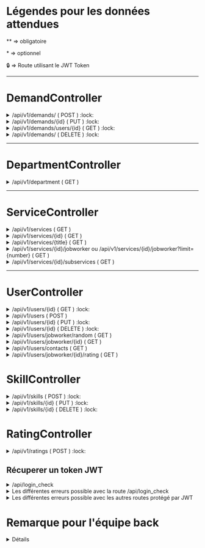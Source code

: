 # Légendes pour les données attendues

** => obligatoire

\* => optionnel

:lock: => Route utilisant le JWT Token




***

# DemandController

<details><summary>/api/v1/demands/ ( POST ) :lock:</summary>

## méthode HTTP = POST

### Cette route permet d'enregistrer des demandes en bdd

### Les données attendues ( Front => Back)

```json 
{
	**"body" : "Test body demand LAL",
	**"reservationDate" : "2020-01-01",
	**"reservationHour" : "16h",
	*"status" : "En attente",
	**"service" : 1,
	**"friendlyUser" : 300,
	**"jobWorker" : 150
}
```

### Les données envoyé ( Back => Front )

```json 
{
  "id": 502,
  "body": "Test body demand LAL",
  "reservationDate": "01-01-2020",
  "reservationHour": "16h",
  "status": "En attente",
  "createdAt": "2020-05-26T16:01:57+02:00",
  "updatedAt": null,
  "service": {
    "id": 1,
    "parentId": null,
    "title": "Pilote fluvial",
    "description": "Beatae esse et ex fuga quis voluptatem quod est aliquid.",
    "image": "http:\/\/www.tanguy.com\/"
  },
  "friendlyUser": {
    "id": 300,
    "email": "denis24@gaillard.com",
    "firstname": "Théophile",
    "lastname": "Guilbert",
    "image": null,
    "department": {
      "id": 12,
      "name": "Gers",
      "number": "52"
    },
    "about": null
  },
  "jobWorker": {
    "id": 150,
    "email": "maryse.dupre@masson.fr",
    "firstname": "Luce",
    "lastname": "Costa",
    "image": null,
    "department": {
      "id": 1,
      "name": "Nièvre",
      "number": "01"
    },
    "about": null
  }
}
```

</details>

<details><summary>/api/v1/demands/{id} ( PUT ) :lock:</summary>

## méthode HTTP = PUT

### Cette route permet de modifier des demandes en bdd

### Les données attendues ( Front => Back)

```json 
{
	*"body" : "Test body demand kek",
	*"reservationDate" : "2020-01-01",
	*"reservationHour" : "16h",
	*"status" : "En attente",
}
```

### Les données envoyé ( Back => Front )

```json 
{
  "id": 502,
  "body": "Test body demand LAL",
  "reservationDate": "01-01-2020",
  "reservationHour": "16h",
  "status": "En attente",
  "createdAt": "2020-05-26T16:01:57+02:00",
  "updatedAt": null,
  "service": {
    "id": 1,
    "parentId": null,
    "title": "Pilote fluvial",
    "description": "Beatae esse et ex fuga quis voluptatem quod est aliquid.",
    "image": "http:\/\/www.tanguy.com\/"
  },
  "friendlyUser": {
    "id": 300,
    "email": "denis24@gaillard.com",
    "firstname": "Théophile",
    "lastname": "Guilbert",
    "image": null,
    "department": {
      "id": 12,
      "name": "Gers",
      "number": "52"
    },
    "about": null
  },
  "jobWorker": {
    "id": 150,
    "email": "maryse.dupre@masson.fr",
    "firstname": "Luce",
    "lastname": "Costa",
    "image": null,
    "department": {
      "id": 1,
      "name": "Nièvre",
      "number": "01"
    },
    "about": null
  }
}
```

</details>

<details><summary>/api/v1/demands/users/{id} ( GET ) :lock:</summary>

## méthode HTTP = GET

### Cette route permet de récupèrer les demandes d'un seul utilisateur ( JobWorker ou FriendlyUser) en bdd

### Les données attendues ( Front => Back)

Aucune

### Les données envoyé ( Back => Front )

```json 
[
  {
    "id": 246,
    "body": "Praesentium expedita nemo non nobis natus animi quia ipsum magnam quisquam.",
    "reservationDate": "24-09-2010",
    "reservationHour": "16h",
    "status": "En attente",
    "service": {
      "id": 3,
      "parentId": null,
      "title": "Pyrotechnicien",
      "description": "Omnis aut aut quibusdam consequatur a praesentium et.",
      "image": "http:\/\/marques.fr\/similique-dolorum-modi-qui-eos-consequatur"
    },
    "friendlyUser": {
      "id": 250,
      "email": "leger.frederique@laposte.net",
      "firstname": "Gabriel",
      "lastname": "Perrin",
      "image": null,
      "department": {
        "id": 80,
        "name": "Savoie",
        "number": "87"
      },
      "about": null
    },
    "jobWorker": {
      "id": 148,
      "email": "bperon@cohen.fr",
      "firstname": "Philippe",
      "lastname": "Renault",
      "image": null,
      "department": {
        "id": 48,
        "name": "Finistère",
        "number": "11"
      },
      "about": null
    }
  }
]
```

</details>

<details><summary>/api/v1/demands/ ( DELETE ) :lock:</summary>

## méthode HTTP = DELETE

### Cette route permet de supprimer une demande en bdd

### Les données attendues ( Front => Back)

```json 
{
	**"id":"402"
}
```


### Les données envoyé ( Back => Front )

```json 
{
  "statut": 200,
  "message": "La demande a bien été supprimé."
}
```

</details>

***

# DepartmentController

<details><summary>/api/v1/department ( GET )</summary>

## méthode HTTP = GET

### Cette route permet de récuperer tout les départements en bdd

### Les données attendues ( Front => Back)

Aucune


### Les données envoyé ( Back => Front )

```json 
[
  {
    "id": 1,
    "name": "Nièvre",
    "number": "01"
  },
  {
    "id": 2,
    "name": "Sarthe",
    "number": "94"
  },
  {
    "id": 3,
    "name": "Mayotte",
    "number": "87"
  }
]
```
</details>

***

# ServiceController

<details><summary>/api/v1/services ( GET )</summary>

## méthode HTTP = GET

### Cette route permet de récuperer tout les services en bdd

### Les données attendues ( Front => Back)

Aucune

### Les données envoyé ( Back => Front )

```json 
[
  {
    "id": 1,
    "parentId": null,
    "title": "Pilote fluvial",
    "description": "Beatae esse et ex fuga quis voluptatem quod est aliquid.",
    "image": "http:\/\/www.tanguy.com\/"
  },
  {
    "id": 2,
    "parentId": null,
    "title": "Pédologue",
    "description": "Ratione dignissimos maxime soluta fugit tenetur doloremque quae magni et.",
    "image": "http:\/\/leleu.org\/voluptates-tenetur-aspernatur-maxime-sint-consequatur-reiciendis"
  }
]
```
</details>
<details><summary>/api/v1/services/{id} ( GET )</summary>


## méthode HTTP = GET

### Cette route permet de récuperer un service par son id en bdd

### Les données attendues ( Front => Back)

Aucune


### Les données envoyé ( Back => Front )

```json 
{
  "id": 1,
  "parentId": null,
  "title": "Pilote fluvial",
  "description": "Beatae esse et ex fuga quis voluptatem quod est aliquid.",
  "image": "http:\/\/www.tanguy.com\/"
}
```
</details>

<details><summary>/api/v1/services/{title} ( GET )</summary>


## méthode HTTP = GET

### Cette route permet de récuperer un service par son titre en bdd

### Les données attendues ( Front => Back)

Aucune


### Les données envoyé ( Back => Front )

```json 
{
  "id": 1,
  "parentId": null,
  "title": "Pilote fluvial",
  "description": "Beatae esse et ex fuga quis voluptatem quod est aliquid.",
  "image": "http:\/\/www.tanguy.com\/"
}
```
</details>

<details><summary>/api/v1/services/{id}/jobworker ou /api/v1/services/{id}/jobworker?limit={number} ( GET ) </summary>

## méthode HTTP = GET

### Cette route permet de récuperer tout les jobworker ou X jobworker lié a un service en bdd

### Les données attendues ( Front => Back)

Aucune

### Les données envoyé ( Back => Front )

```json
[
  [
  {
    "id": 1,
    "parentId": null,
    "title": "Photographe d'art",
    "description": "Officiis excepturi eligendi ducimus autem quo atque culpa qui exercitationem odit delectus est ipsum.",
    "image": "http:\/\/www.moulin.com\/",
    "skills": [
      {
        "id": 30,
        "description": "Aut eaque sit soluta labore et molestiae reprehenderit officia excepturi dolores dolor natus.",
        "price": 12,
        "user": {
          "id": 190,
          "email": "lemonnier.dominique@barre.com",
          "roles": [
            "JOBWORKER"
          ],
          "firstname": "Philippine",
          "lastname": "Garcia",
          "image": null,
          "about": "A ea et porro qui quo perspiciatis repellendus vitae reprehenderit excepturi.",
          "department": {
            "id": 62,
            "name": "Loir-et-Cher",
            "number": "95"
          },
          "jobWorkerDemands": [
            {
              "id": 171,
              "rating": {
                "id": 195,
                "comment": "Maiores error quia accusantium perspiciatis repellendus qui praesentium nihil et qui iure laborum qui.",
                "star": 5
              }
            },
            {
              "id": 225,
              "rating": null
            }
          ]
        }
      }
    ]
]
```

</details>

<details><summary>/api/v1/services/{id}/subservices ( GET )</summary>


## méthode HTTP = GET

### Cette route permet de récuperer tout les sous-services à un services en bdd

### Les données attendues ( Front => Back)

Aucune


### Les données envoyé ( Back => Front )

```json 
[
  {
    "id": 6,
    "parentId": 1,
    "title": "Agent d'enquêtes",
    "description": "Dolorem libero repellat ipsum ducimus distinctio explicabo et qui expedita ex possimus.",
    "image": "http:\/\/www.lemaitre.com\/consectetur-quam-sint-debitis-vero-natus"
  },
  {
    "id": 7,
    "parentId": 1,
    "title": "Essayeur-retoucheur",
    "description": "Maxime ad qui mollitia est nostrum illo quod vero sint ea pariatur.",
    "image": "https:\/\/gillet.org\/laboriosam-est-nihil-dolore-dolore.html"
  },
  {
    "id": 8,
    "parentId": 1,
    "title": "Pédologue",
    "description": "In voluptatem deserunt accusamus qui est quod ratione quidem odit unde.",
    "image": "http:\/\/www.lopes.fr\/est-autem-est-incidunt-a-aut"
  }
]
```
</details>

***


# UserController

<details><summary>/api/v1/users/{id} ( GET ) :lock:</summary>


## méthode HTTP = GET

### Cette route permet de récupérer des informations d'un utilisateur en bdd

### Les données attendues ( Front => Back)

Aucune

### Les données envoyé ( Back => Front )

```json
{
  "id": 31,
  "email": "aperrin@bonneau.org",
  "roles": [
    "JOBWORKER"
  ],
  "firstname": "Tristan",
  "lastname": "Schneider",
  "image": null,
  "department": {
    "id": 16,
    "name": "Gironde",
    "number": "92"
  },
  "about": null
}
```
</details>
<details><summary>/api/v1/users ( POST )</summary>

## méthode HTTP = POST

### Cette route permet de créer un utilisateur en bdd

### Les données attendues ( Front => Back)

```json
{
	**"email" : "kek@oclock.io",
	**"roles" : ["FRIENDLY_USER"],
	**"password" : "lol",
	**"firstname" : "Thibault",
	**"lastname" : "Clusel",
	*"image" : "kek",
	**"department" : 11
}
```

### Les données envoyé ( Back => Front )

```json
{
  "id": 405,
  "email": "kek@oclock.io",
  "roles": [
    "FRIENDLY_USER"
  ],
  "firstname": "Thibault",
  "lastname": "Clusel",
  "image": "kek",
  "department": {
    "id": 11,
    "name": "Loire",
    "number": "31"
  },
  "about": null
}
```
</details>

<details><summary>/api/v1/users/{id} ( PUT ) :lock:</summary>


## méthode HTTP = PUT

### Cette route permet de d'éditer un utilisateur en bdd

### Les données attendues ( Front => Back)

```json
{
	*"email" : "kek@oclock.io",
	*"roles" : ["FRIENDLY_USER"],
	*"password" : "lol",
	*"firstname" : "Thibault",
	*"lastname" : "Clusel",
	*"image" : "kek",
    *"about" : "random text",
	*"department" : 11
}
```

### Les données envoyé ( Back => Front )

```json
{
  "id": 405,
  "email": "kek@oclock.io",
  "roles": [
    "FRIENDLY_USER"
  ],
  "firstname": "Thibault",
  "lastname": "Clusel",
  "image": "kek",
  "department": {
    "id": 11,
    "name": "Loire",
    "number": "31"
  },
  "about": "random text"
}
```

</details>
<details><summary>/api/v1/users/{id} ( DELETE ) :lock:</summary>


## méthode HTTP = DELETE

### Cette route permet de supprimer un utilisateur en bdd

### Les données attendues ( Front => Back)

Aucune

### Les données envoyé ( Back => Front )

```json
{
  "statut": 200,
  "message": "L'utilisateur a bien été supprimé."
}
```

</details>
<details><summary>/api/v1/users/jobworker/random ( GET )</summary>

## méthode HTTP = GET

### Cette route permet de récupérer un jobworker aléatoire en bdd

### Les données attendues ( Front => Back)

Aucune

### Les données envoyé ( Back => Front )

```json
{
  "id": 85,
  "email": "christiane.garcia@orange.fr",
  "roles": [
    "JOBWORKER"
  ],
  "firstname": "Sabine",
  "lastname": "Hebert",
  "image": null,
  "department": {
    "id": 52,
    "name": "Gers",
    "number": "92"
  },
  "skills": [
    {
      "id": 103,
      "description": "At soluta sint omnis ullam est eos unde.",
      "price": 29,
      "service": {
        "id": 2,
        "parentId": null,
        "title": "Pédologue",
        "description": "Ratione dignissimos maxime soluta fugit tenetur doloremque quae magni et.",
        "image": "http:\/\/leleu.org\/voluptates-tenetur-aspernatur-maxime-sint-consequatur-reiciendis"
      }
    },
    {
      "id": 38,
      "description": "Iure quo sit ratione beatae et quis mollitia et facere eum.",
      "price": 12,
      "service": {
        "id": 7,
        "parentId": 1,
        "title": "Essayeur-retoucheur",
        "description": "Maxime ad qui mollitia est nostrum illo quod vero sint ea pariatur.",
        "image": "https:\/\/gillet.org\/laboriosam-est-nihil-dolore-dolore.html"
      }
    },
    {
      "id": 514,
      "description": "Perspiciatis pariatur quidem et distinctio necessitatibus sint vitae vel aperiam molestiae.",
      "price": 22,
      "service": {
        "id": 7,
        "parentId": 1,
        "title": "Essayeur-retoucheur",
        "description": "Maxime ad qui mollitia est nostrum illo quod vero sint ea pariatur.",
        "image": "https:\/\/gillet.org\/laboriosam-est-nihil-dolore-dolore.html"
      }
    }
  ],
  "about": null
}
```

</details>
<details><summary>/api/v1/users/jobworker/{id} ( GET )</summary>


## méthode HTTP = GET

### Cette route permet de récupérer les informations d'un jobworker en bdd

### Les données attendues ( Front => Back)

Aucune

### Les données envoyé ( Back => Front )

```json
{
  "id": 85,
  "email": "christiane.garcia@orange.fr",
  "roles": [
    "JOBWORKER"
  ],
  "firstname": "Sabine",
  "lastname": "Hebert",
  "image": null,
  "department": {
    "id": 52,
    "name": "Gers",
    "number": "92"
  },
  "skills": [
    {
      "id": 103,
      "description": "At soluta sint omnis ullam est eos unde.",
      "price": 29,
      "service": {
        "id": 2,
        "parentId": null,
        "title": "Pédologue",
        "description": "Ratione dignissimos maxime soluta fugit tenetur doloremque quae magni et.",
        "image": "http:\/\/leleu.org\/voluptates-tenetur-aspernatur-maxime-sint-consequatur-reiciendis"
      }
    },
    {
      "id": 38,
      "description": "Iure quo sit ratione beatae et quis mollitia et facere eum.",
      "price": 12,
      "service": {
        "id": 7,
        "parentId": 1,
        "title": "Essayeur-retoucheur",
        "description": "Maxime ad qui mollitia est nostrum illo quod vero sint ea pariatur.",
        "image": "https:\/\/gillet.org\/laboriosam-est-nihil-dolore-dolore.html"
      }
    },
    {
      "id": 514,
      "description": "Perspiciatis pariatur quidem et distinctio necessitatibus sint vitae vel aperiam molestiae.",
      "price": 22,
      "service": {
        "id": 7,
        "parentId": 1,
        "title": "Essayeur-retoucheur",
        "description": "Maxime ad qui mollitia est nostrum illo quod vero sint ea pariatur.",
        "image": "https:\/\/gillet.org\/laboriosam-est-nihil-dolore-dolore.html"
      }
    }
  ],
  "about": null
}
```

</details>
<details><summary>/api/v1/users/contacts ( GET )</summary>


## méthode HTTP = GET

### Cette route permet de récupérer les informations des créateur du site en bdd

### Les données attendues ( Front => Back)

Aucune

### Les données envoyé ( Back => Front )

```json
[
  {
    "id": 4,
    "email": "admin.tony@oclock.io",
    "roles": [
      "ADMIN"
    ],
    "firstname": "Tony",
    "lastname": "Gomez",
    "image": null,
    "about": null
  }
]

```

</details>
<details><summary>/api/v1/users/jobworker/{id}/rating ( GET )</summary>


## méthode HTTP = GET

### Cette route permet de récupérer les notes et commentaires d'un jobworker avec son id en bdd

### Les données attendues ( Front => Back)

Aucune

### Les données envoyé ( Back => Front )

```json
[
  {
    "id": 436,
    "email": "ublanchard@courtois.com",
    "roles": [
      "JOBWORKER"
    ],
    "firstname": "Martin",
    "lastname": "Bailly",
    "image": null,
    "department": {
      "id": 155,
      "name": "Deux-Sèvres",
      "number": "22"
    },
    "jobWorkerDemands": [
      {
        "id": 585,
        "body": "Error dolor voluptatem voluptatem autem illo dolor tempora est tempora sunt fugiat id quam.",
        "reservationDate": "13-06-1984",
        "reservationHour": "9h",
        "status": "0",
        "rating": {
          "id": 341,
          "comment": "Eveniet est sapiente non aliquam minus delectus eius pariatur molestias labore iusto a molestiae.",
          "star": 5
        },
        "service": {
          "id": 29,
          "parentId": null,
          "title": "Pilote fluvial",
          "description": "Beatae esse et ex fuga quis voluptatem quod est aliquid.",
          "image": "http:\/\/www.tanguy.com\/"
        }
      }
    ],
    "about": null
  }
]

```

</details>

# SkillController

<details><summary>/api/v1/skills ( POST ) :lock:</summary>

## méthode HTTP = POST

### Cette route permet de créer une compétence pour un jobworker en bdd

### Les données attendues ( Front => Back)

```json
{
	*"description" : "Test Nouveau Skill",
	**"price" : 20,
	**"user" : 50,
	**"service" : 1
}
```

### Les données envoyé ( Back => Front )

```json
{
  "id": 601,
  "description": "Test Nouveau Skill",
  "price": 20,
  "user": {
    "id": 50,
    "email": "virginie.carlier@guerin.fr",
    "roles": [
      "JOBWORKER"
    ],
    "firstname": "Margaret",
    "lastname": "Coulon",
    "image": null,
    "about": "Veniam enim quae voluptas assumenda dolore explicabo.",
    "department": []
  },
  "service": {
    "id": 1,
    "parentId": null,
    "title": "Photographe d'art",
    "description": "Officiis excepturi eligendi ducimus autem quo atque culpa qui exercitationem odit delectus est ipsum.",
    "image": "http:\/\/www.moulin.com\/"
  }
}
```
</details>
<details><summary>/api/v1/skills/{id} ( PUT ) :lock:</summary>

## méthode HTTP = PUT

### Cette route permet de modifier une compétence pour un jobworker en bdd

### Les données attendues ( Front => Back)

```json
{
	*"description" : "allo",
	*"price" : 55
}

```

### Les données envoyé ( Back => Front )

```json
{
  "id": 601,
  "description": "allo",
  "price": 55
}
```
</details>
<details><summary>/api/v1/skills/{id} ( DELETE ) :lock:</summary>

## méthode HTTP = DELETE

### Cette route permet de supprimer une compétence pour un jobworker en bdd

### Les données attendues ( Front => Back)

Aucune

### Les données envoyé ( Back => Front )

```json
{
  "statut": 200,
  "message": "La compétence a bien été supprimé."
}
```
</details>

# RatingController

<details><summary>/api/v1/ratings ( POST ) :lock:</summary>

## méthode HTTP = POST

### Les données attendues ( Front => Back)

```json
{
	**"comment": "test commentaires",
	**"star": "5",
	**"demand": "218"
}
```

### Les données envoyé ( Back => Front )

```json
{
  "id": 251,
  "comment": "test commentaires",
  "star": 5,
  "demand": {
    "id": 218,
    "body": "Velit eos ea corrupti repudiandae ipsam et sed.",
    "reservationDate": "14-12-2010",
    "reservationHour": "20h",
    "status": "0"
  }
}
```


</details>

## Récuperer un token JWT

<details><summary>/api/login_check</summary>

## méthode HTTP = POST

### Les données attendues ( Front => Back)

```json
{
	"username":"admin.karim@oclock.io",
	"password":"AdminFJ137313."
}
```

### Les données envoyé ( Back => Front )

```json
{
  "token": "eyJ0eXAiOiJKV1QiLCJhbGciOiJSUzI1NiIsImN0eSI6IkpXVCJ9.eyJpYXQiOjE1OTA2Njg3MDcsInJvbGVzIjpbIkFETUlOIl0sInVzZXJuYW1lIjoiYWRtaW4ua2FyaW1Ab2Nsb2NrLmlvIiwiZXhwIjoxNTkwNzU3MjAwLCJpcCI6IjEyNy4wLjAuMSJ9.liQJm2Bf9Yxp9A0m-jDRJ0ZZYTX0rUIUcLA9f-S9VDP1bGeJYXBolf-DRH1Okv7ZTT05Nc2abteTKNexy4Ez79Y8JzW8KlbkQgan7yTHVwTfWs-kBYyeEQb4g8iRiOEzjGwZyABVUA6tGeP3iRXF1TllYfqfJtoqGpzPMq3HVz1p3DMJsgB17vzTDUljjL5SBoh0yG2hxM8cmyHvjYqiBG2UYG3WSgoz7vDg-yyVBScrSsIvoG9wFM1gh-wo4eu8BR5Td-mZbGiP3OiMAmNeZVs5JZEZg55r8-a07iCUwl5VP8inFpta1RZGzhB_c7mKd08pAQ_f9D9POvE0DkzSkfkS5elW398gnw2XJA7tmGltUDyjQxi0qKVhrfkPLp8orduIj-8CbcK5Qt_a1Z1a6v3a6iy88q3CzWKs6oJX26vnEwWyfYiDdREYQ3td_XzJmbqgKxUbo8t-jrRKNPytPy_BVZlw5uZo6FLsC2JbhJ3IDu1WajaIIOH3TW0HUhiOI5TVhior2vtoyxnR14IKw9yX8hHGu2X71PXJDTnfNF7YO5xKdXFBArQsEU448npG9DNf1mEWaotWoLSMlWz6rpz5p9XZg90li7kXY6FjY8hulWUVYBb6mFOV20f-ZOqt3DIJ4onNPM5TEEx2yoxe90IpdDmKzqgPKHCTS-Wf4cg",
  "user": {
    "id": 1,
    "username": "admin.karim@oclock.io",
    "roles": [
      "ADMIN"
    ],
    "firstname": "Karim",
    "lastname": "Maazaoui",
    "image": null,
    "about": "Exercitationem est rem dicta voluptas fuga totam reiciendis qui architecto fugiat nemo omnis consequatur.",
    "department": {
      "id": 1,
      "name": "Nièvre",
      "number": "01"
    },
    "isLogged": true
  }
}
```

### l'entrée token peut être décodé elle donnent comme résultat =>
```json
{
  "iat": 1590668707,
  "roles": [
    "ADMIN"
  ],
  "username": "admin.karim@oclock.io",
  "exp": 1590757200,
  "ip": "127.0.0.1"
}
```


</details>

<details><summary>Les différentes erreurs possible avec la route /api/login_check </summary>


### Mot de passe ou Email erroné
```json
{
  "code": 401,
  "message": "Invalid credentials."
}
```

### Format du json erroné

```json
{
  "type": "https:\/\/tools.ietf.org\/html\/rfc2616#section-10",
  "title": "An error occurred",
  "status": 400,
  "detail": "Bad Request"
}
```

</details>

<details><summary>Les différentes erreurs possible avec les autres routes protégé par JWT</summary>


### Token expiré
```json
{
  "code": 401,
  "message": "Expired JWT Token"
}
```

### Token invalide ( Token mal saisie dans l'en-tête)

```json
{
  "code": 401,
  "message": "Invalid JWT Token"
}
```

### Token non trouvé ( en-tête Authorization : Bearer ) 
```json
{
  "code": 401,
  "message": "JWT Token not found"
}
```


</details>

# Remarque pour l'équipe back

<details><summary>Détails</summary>
## Demand

      add =>  status optionnelle : OK
              friendly user sûr : OK
              Jobworker sûr : OK
              Erreur NULL sur friendly User ou JobWorker ou Service : X
              ( PDOException > PDOException > NotNullConstraintViolationException )

      edit => rendre tout les champ optionnelle ( Service à discuter ) ( sauf FriendlyUSER, JobWorker)  : X
              Erreur NULL sur friendly User ou JobWorker ou Service : X
              ( PDOException > PDOException > NotNullConstraintViolationException )
              Utilisation de la queryBuilder findUserType : X ( à discuter )
              Changement de service : X ( à discuter )
              Erreur Param Converter à gérer : X

      getDemandsFromOneUser => gérer un id inexistant : X

      delete => Erreur null demand à gérer : X
                Erreur Json mal formé : X


## Department

    remarque => demande au fronteur pour les jobworker par département ?

## Service

    browse => RAS

    read => Erreur Param Converter à gérer : X

    getJobWorkersByServices =>  Revoir Algo récupération moyenne des note pour un jobWorker
                                gérer un id inexistant : X

    getSubServiceFromService => Gérer un service sans sous services : X

## User

    read => Erreur Param Converter à gérer : X

    add => Erreur NULL sur département : X
        ( PDOException > PDOException > NotNullConstraintViolationException )
        Erreur Unique sur email : X /!\
        ( PDOException > PDOException > UniqueConstraintViolationException )
        Duplicate entry 'kefzzgeyz@oclock.io' for key 'UNIQ_8D93D649E7927C74'
        Vérification les champ bien présent dans le json
    
    edit => Erreur NULL sur département : X
        ( PDOException > PDOException > NotNullConstraintViolationException )
        Erreur Unique sur email : X /!\
        ( PDOException > PDOException > UniqueConstraintViolationException )
        Duplicate entry 'kefzzgeyz@oclock.io' for key 'UNIQ_8D93D649E7927C74'
        tous les champs peuvent être optionnelle : Voir Commentaires

    delete => Erreur Param Converter à gérer : X

    randomJobWorker => remarque ( remonter la propriété about de notre table user )

    getJobWorkerDetails => Erreur id inexistant : X

    getAllContact => rien

    getRatingOfJobworker => Gérer erreur id inexistant []
                            Discuter de l'envoie du tableau ou non avec le rating null ( LeftJoin )

## Skill

    add => Gerer le champ user quand ce n'est pas un jobworker
            (tableau vide + quand id est inexistant => (PDOException  PDOException NotNullConstraintViolationException))
           Gerer le champ service quand le service n'existe pas 
           (PDOException  PDOException NotNullConstraintViolationException)

    edit => Gerer l'optionnalité des champs (pouvoir modifier un seul champ et pas tous en même temps)
            Erreur Paramconverter cause id inexistant
            (NotFoundHttpException)
            Gérer l'erreur int sur le champ price
            (TypeError)
    
    delete => Erreur paramconverter quand on essaie de supprimer un id inexistant            

    Tout ce qui utilise le param converter on pourra mettre un subscriber
    App\Entity\Demand object not found by the @ParamConverter annotation.
    ( NotFoundHttpException )
    Voir les 404 erreur mauvaise URL

## Rating

    add => Gerer l'erreur quand on ajoute un rating sur une demand qui a déjà un rating (DUPLICATE)

## JWT

  Rajouter subscriber pour json mal formé & invalid credentials ( isLogged = false )

</details>